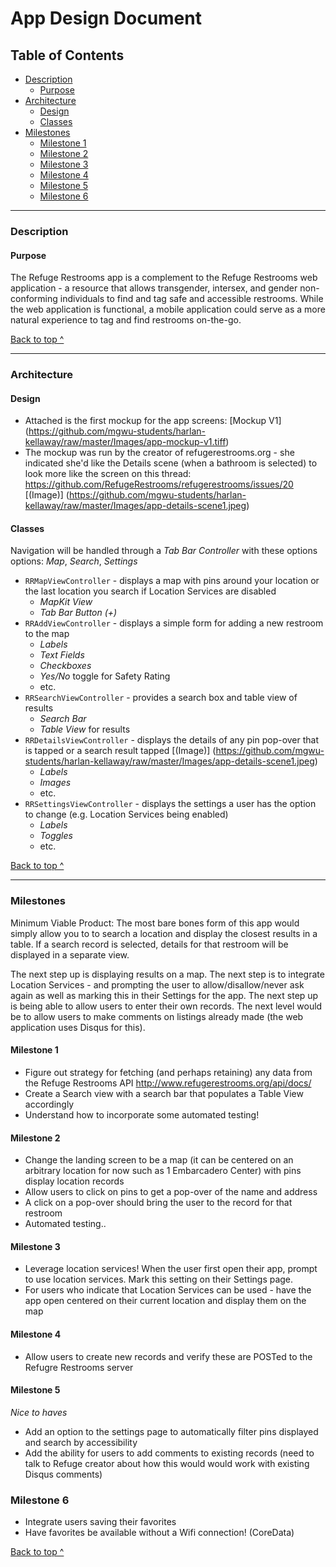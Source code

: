 # App Design Document

## Table of Contents
  * [Description](#description)
    * [Purpose](#purpose)
  * [Architecture](#architecture)
    * [Design](#design)
    * [Classes](#classes)
  * [Milestones](#milestones)
    * [Milestone 1](#milestone-1)
    * [Milestone 2](#milestone-2)
    * [Milestone 3](#milestone-3)
    * [Milestone 4](#milestone-4)
    * [Milestone 5](#milestone-5)
    * [Milestone 6](#milestone-6)

---

### Description

#### Purpose

The Refuge Restrooms app is a complement to the Refuge Restrooms web application - a resource that allows transgender, intersex, and gender non-conforming individuals to find and tag safe and accessible restrooms. While the web application is functional, a mobile application could serve as a more natural experience to tag and find restrooms on-the-go.


[Back to top ^](#)

---

### Architecture

#### Design

* Attached is the first mockup for the app screens: [Mockup V1] (https://github.com/mgwu-students/harlan-kellaway/raw/master/Images/app-mockup-v1.tiff)
* The mockup was run by the creator of refugerestrooms.org - she indicated she'd like the Details scene (when a bathroom is selected) to look more like the screen on this thread: https://github.com/RefugeRestrooms/refugerestrooms/issues/20 [(Image)] (https://github.com/mgwu-students/harlan-kellaway/raw/master/Images/app-details-scene1.jpeg)

#### Classes

Navigation will be handled through a *Tab Bar Controller* with these options options: *Map*, *Search*, *Settings*

- ```RRMapViewController``` - displays a map with pins around your location or the last location you search if Location Services are disabled
    - *MapKit  View*
    - *Tab Bar Button (+)*
- ```RRAddViewController``` - displays a simple form for adding a new restroom to the map
    - *Labels*
    - *Text Fields*
    - *Checkboxes*
    - *Yes/No* toggle for Safety Rating
    - etc.
- ```RRSearchViewController``` - provides a search box and table view of results
    - *Search Bar*
    - *Table View* for results
- ```RRDetailsViewController``` - displays the details of any pin pop-over that is tapped or a search result tapped [(Image)] (https://github.com/mgwu-students/harlan-kellaway/raw/master/Images/app-details-scene1.jpeg)
    - *Labels*
    - *Images*
    - etc.
- ```RRSettingsViewController``` - displays the settings a user has the option to change (e.g. Location Services being enabled)
    - *Labels*
    - *Toggles*
    - etc.


[Back to top ^](#)

---

### Milestones

Minimum Viable Product: The most bare bones form of this app would simply allow you to to search a location and display the closest results in a table. If a search record is selected, details for that restroom will be displayed in a separate view.

The next step up is displaying results on a map. The next step is to integrate Location Services - and prompting the user to allow/disallow/never ask again as well as marking this in their Settings for the app. The next step up is being able to allow users to enter their own records. The next level would be to allow users to make comments on listings already made (the web application uses Disqus for this).

#### Milestone 1 

- Figure out strategy for fetching (and perhaps retaining) any data from the Refuge Restrooms API http://www.refugerestrooms.org/api/docs/
- Create a Search view with a search bar that populates a Table View accordingly
- Understand how to incorporate some automated testing!

#### Milestone 2

- Change the landing screen to be a map (it can be centered on an arbitrary location for now such as 1 Embarcadero Center) with pins display location records
- Allow users to click on pins to get a pop-over of the name and address
- A click on a pop-over should bring the user to the record for that restroom
- Automated testing..

#### Milestone 3

- Leverage location services! When the user first open their app, prompt to use location services. Mark this setting on their Settings page.
- For users who indicate that Location Services can be used - have the app open centered on their current location and display them on the map

#### Milestone 4

- Allow users to create new records and verify these are POSTed to the Refugre Restrooms server

#### Milestone 5

*Nice to haves*

- Add an option to the settings page to automatically filter pins displayed and search by accessibility
- Add the ability for users to add comments to existing records (need to talk to Refuge creator about how this would would work with existing Disqus comments)


### Milestone 6

- Integrate users saving their favorites
- Have favorites be available without a Wifi connection! (CoreData)

[Back to top ^](#)
